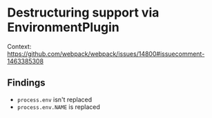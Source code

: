 # Destructuring support via EnvironmentPlugin

Context: https://github.com/webpack/webpack/issues/14800#issuecomment-1463385308

## Findings

- `process.env` isn't replaced
- `process.env.NAME` is replaced
